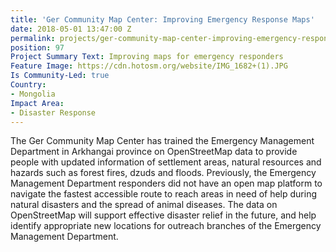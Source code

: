 ```yaml
---
title: 'Ger Community Map Center: Improving Emergency Response Maps'
date: 2018-05-01 13:47:00 Z
permalink: projects/ger-community-map-center-improving-emergency-response-maps
position: 97
Project Summary Text: Improving maps for emergency responders
Feature Image: https://cdn.hotosm.org/website/IMG_1682+(1).JPG
Is Community-Led: true
Country:
- Mongolia
Impact Area:
- Disaster Response
---
```


The Ger Community Map Center has trained the Emergency Management Department in Arkhangai province on OpenStreetMap data to provide people with updated information of settlement areas, natural resources and hazards such as forest fires, dzuds and floods. Previously, the Emergency Management Department responders did not have an open map platform to navigate the fastest accessible route to reach areas in need of help during natural disasters and the spread of animal diseases. The data on OpenStreetMap will support effective disaster relief in the future, and help identify appropriate new locations for outreach branches of the Emergency Management Department.  